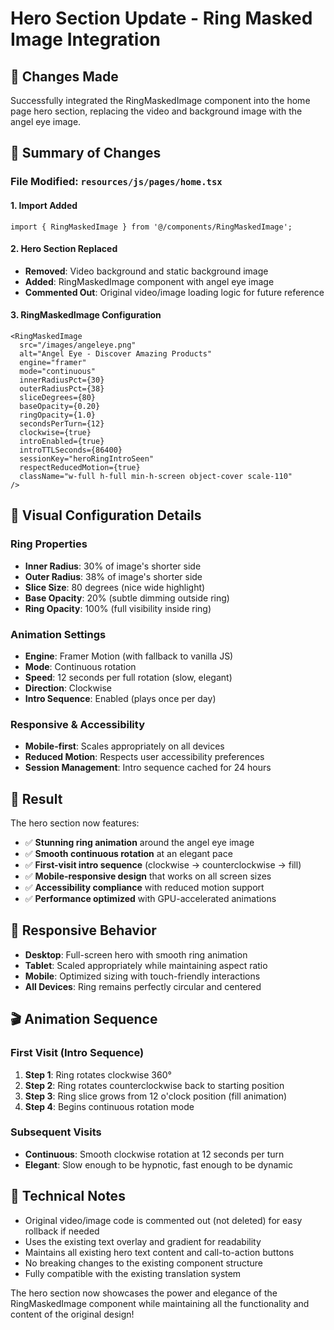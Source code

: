 # Hero Section Update - Ring Masked Image Integration

## 🎯 Changes Made

Successfully integrated the RingMaskedImage component into the home page hero section, replacing the video and background image with the angel eye image.

## 📝 Summary of Changes

### File Modified: `resources/js/pages/home.tsx`

#### 1. **Import Added**
```tsx
import { RingMaskedImage } from '@/components/RingMaskedImage';
```

#### 2. **Hero Section Replaced**
- **Removed**: Video background and static background image
- **Added**: RingMaskedImage component with angel eye image
- **Commented Out**: Original video/image loading logic for future reference

#### 3. **RingMaskedImage Configuration**
```tsx
<RingMaskedImage
  src="/images/angeleye.png"
  alt="Angel Eye - Discover Amazing Products"
  engine="framer"
  mode="continuous"
  innerRadiusPct={30}
  outerRadiusPct={38}
  sliceDegrees={80}
  baseOpacity={0.20}
  ringOpacity={1.0}
  secondsPerTurn={12}
  clockwise={true}
  introEnabled={true}
  introTTLSeconds={86400}
  sessionKey="heroRingIntroSeen"
  respectReducedMotion={true}
  className="w-full h-full min-h-screen object-cover scale-110"
/>
```

## 🎨 Visual Configuration Details

### Ring Properties
- **Inner Radius**: 30% of image's shorter side
- **Outer Radius**: 38% of image's shorter side  
- **Slice Size**: 80 degrees (nice wide highlight)
- **Base Opacity**: 20% (subtle dimming outside ring)
- **Ring Opacity**: 100% (full visibility inside ring)

### Animation Settings
- **Engine**: Framer Motion (with fallback to vanilla JS)
- **Mode**: Continuous rotation
- **Speed**: 12 seconds per full rotation (slow, elegant)
- **Direction**: Clockwise
- **Intro Sequence**: Enabled (plays once per day)

### Responsive & Accessibility
- **Mobile-first**: Scales appropriately on all devices
- **Reduced Motion**: Respects user accessibility preferences
- **Session Management**: Intro sequence cached for 24 hours

## 🚀 Result

The hero section now features:
- ✅ **Stunning ring animation** around the angel eye image
- ✅ **Smooth continuous rotation** at an elegant pace
- ✅ **First-visit intro sequence** (clockwise → counterclockwise → fill)
- ✅ **Mobile-responsive design** that works on all screen sizes
- ✅ **Accessibility compliance** with reduced motion support
- ✅ **Performance optimized** with GPU-accelerated animations

## 📱 Responsive Behavior

- **Desktop**: Full-screen hero with smooth ring animation
- **Tablet**: Scaled appropriately while maintaining aspect ratio
- **Mobile**: Optimized sizing with touch-friendly interactions
- **All Devices**: Ring remains perfectly circular and centered

## 🎬 Animation Sequence

### First Visit (Intro Sequence)
1. **Step 1**: Ring rotates clockwise 360°
2. **Step 2**: Ring rotates counterclockwise back to starting position  
3. **Step 3**: Ring slice grows from 12 o'clock position (fill animation)
4. **Step 4**: Begins continuous rotation mode

### Subsequent Visits
- **Continuous**: Smooth clockwise rotation at 12 seconds per turn
- **Elegant**: Slow enough to be hypnotic, fast enough to be dynamic

## 🔧 Technical Notes

- Original video/image code is commented out (not deleted) for easy rollback if needed
- Uses the existing text overlay and gradient for readability
- Maintains all existing hero text content and call-to-action buttons
- No breaking changes to the existing component structure
- Fully compatible with the existing translation system

The hero section now showcases the power and elegance of the RingMaskedImage component while maintaining all the functionality and content of the original design!
